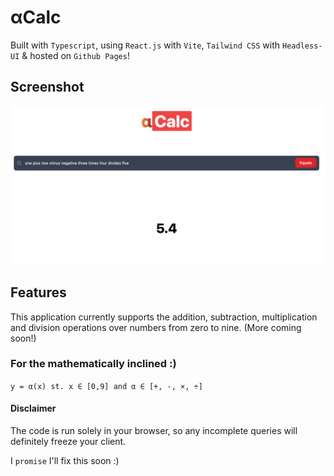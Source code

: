 # αCalc

Built with `Typescript`, using `React.js` with `Vite`, `Tailwind CSS` with `Headless-UI` & hosted on `Github Pages`!

## Screenshot
![Screenshot](image.png)

## Features
This application currently supports the addition, subtraction, multiplication and division operations over numbers from zero to nine. (More coming soon!)

### For the mathematically inclined :)
```y = α(x) st. x ∈ [0,9] and α ∈ [+, -, ×, ÷]```

#### Disclaimer
The code is run solely in your browser, so any incomplete queries will definitely freeze your client. 

I `promise` I'll fix this soon :)